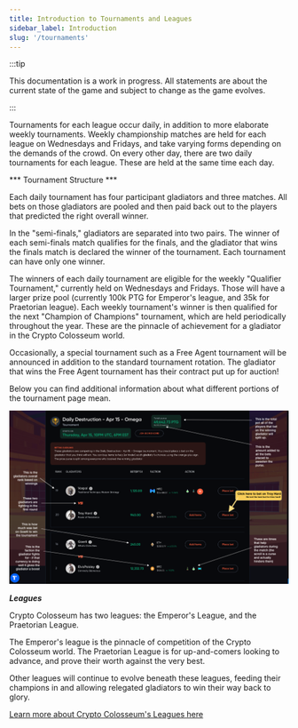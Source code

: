 ```yaml
---
title: Introduction to Tournaments and Leagues
sidebar_label: Introduction
slug: '/tournaments'
---
```


:::tip

This documentation is a work in progress.
All statements are about the current state of the game and subject to change as the game evolves.

:::

Tournaments for each league occur daily, in addition to more elaborate weekly tournaments.  Weekly championship matches are held for each league on Wednesdays and Fridays, and take varying forms depending on the demands of the crowd. On every other day, there are two daily tournaments for each league. These are held at the same time each day.

*** Tournament Structure ***

Each daily tournament has four participant gladiators and three matches.  All bets on those gladiators are pooled and then paid back out to the players that predicted the right overall winner.

In the "semi-finals," gladiators are separated into two pairs.  The winner of each semi-finals match qualifies for the finals, and the gladiator that wins the finals match is declared the winner of the tournament.  Each tournament can have only one winner.

The winners of each daily tournament are eligible for the weekly "Qualifier Tournament," currently held on Wednesdays and Fridays.  Those will have a larger prize pool (currently 100k PTG for Emperor's league, and 35k for Praetorian league).  Each weekly tournament's winner is then qualified for the next "Champion of Champions" tournament, which are held periodically throughout the year.  These are the pinnacle of achievement for a gladiator in the Crypto Colosseum world.

Occasionally, a special tournament such as a Free Agent tournament will be announced in addition to the standard tournament rotation.  The gladiator that wins the Free Agent tournament has their contract put up for auction!

Below you can find additional information about what different portions of the tournament page mean.

![image](tournament.png)

***Leagues***

Crypto Colosseum has two leagues: the Emperor's League, and the Praetorian League.

The Emperor's league is the pinnacle of competition of the Crypto Colosseum world. The Praetorian League is for up-and-comers looking to advance, and prove their worth against the very best.

Other leagues will continue to evolve beneath these leagues, feeding their champions in and allowing relegated gladiators to win their way back to glory.

[Learn more about Crypto Colosseum's Leagues here](https://docs.cryptocolosseum.com/articles/league_evolution)

